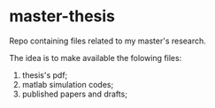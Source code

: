 # master-thesis
Repo containing files related to my master's research.

The idea is to make available the folowing files:
1. thesis's pdf;
2. matlab simulation codes;
3. published papers and drafts;

